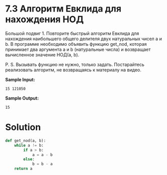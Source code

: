 # 7.3 Алгоритм Евклида для нахождения НОД

Большой подвиг 1. Повторите быстрый алгоритм Евклида для нахождения наибольшего общего делителя двух натуральных чисел a
и b. В программе необходимо объявить функцию get_nod, которая принимает два аргумента a и b (натуральные числа) и
возвращает вычисленное значение НОД(a, b).

P. S. Вызывать функцию не нужно, только задать. Постарайтесь реализовать алгоритм, не возвращаясь к материалу на видео.

**Sample Input:**

```
15 121050
```

**Sample Output:**

```
15
```

# Solution

```python
def get_nod(a, b):
    while a != b:
        if a > b:
            a = a - b
        else:
            b = b - a        
    return a
```
